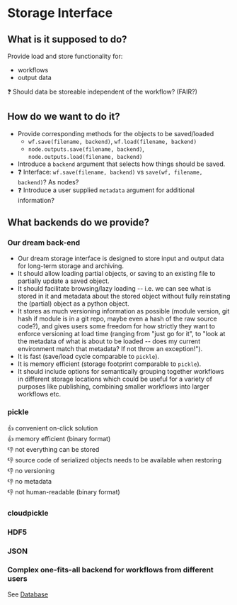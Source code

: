 # Storage Interface 
## What is it supposed to do?
Provide load and store functionality for:
- workflows
- output data

❓ Should data be storeable independent of the workflow? (FAIR?)
## How do we want to do it?
- Provide corresponding methods for the objects to be saved/loaded
    - `wf.save(filename, backend)`, `wf.load(filename, backend)`
    - `node.outputs.save(filename, backend)`, `node.outputs.load(filename, backend)`
- Introduce a `backend` argument that selects how things should be saved.
- ❓ Interface: `wf.save(filename, backend)` vs `save(wf, filename, backend)`? As nodes?
- ❓ Introduce a user supplied `metadata` argument for additional information?
## What backends do we provide?
### Our dream back-end
- Our dream storage interface is designed to store input and output data for long-term storage and archiving.
- It should allow loading partial objects, or saving to an existing file to partially update a saved object.
- It should facilitate browsing/lazy loading -- i.e. we can see what is stored in it and metadata about the stored object without fully reinstating the (partial) object as a python object.
- It stores as much versioning information as possible (module version, git hash if module is in a git repo, maybe even a hash of the raw source code?), and gives users some freedom for how strictly they want to enforce versioning at load time (ranging from "just go for it", to "look at the metadata of what is about to be loaded -- does my current environment match that metadata? If not throw an exception!").
- It is fast (save/load cycle comparable to `pickle`).
- It is memory efficient (storage footprint comparable to `pickle`).
- It should include options for semantically grouping together workflows in different storage locations which could be useful for a variety of purposes like publishing, combining smaller workflows into larger workflows etc.
### pickle
:+1: convenient on-click solution  
:+1: memory efficient (binary format)  
:-1: not everything can be stored  
:-1: source code of serialized objects needs to be available when restoring  
:-1: no versioning  
:-1: no metadata  
:-1: not human-readable (binary format)  
### cloudpickle
### HDF5
### JSON
### Complex one-fits-all backend for workflows from different users
See [Database](database.md)
